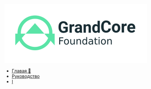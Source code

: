 ![logo](../_media/logo-nav.png ":size=200")

- [Главая :100:](ru/main.md)
- [Руководство](ru/guide.md)
- [I](guide.md)
